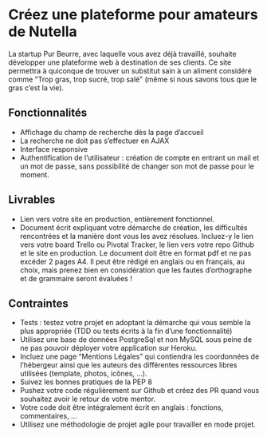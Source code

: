# Créez une plateforme pour amateurs de Nutella

La startup Pur Beurre, avec laquelle vous avez déjà travaillé, souhaite développer une plateforme web à destination de ses clients. Ce site permettra à quiconque de trouver un substitut sain à un aliment considéré comme "Trop gras, trop sucré, trop salé" (même si nous savons tous que le gras c’est la vie).

## Fonctionnalités

* Affichage du champ de recherche dès la page d’accueil
* La recherche ne doit pas s’effectuer en AJAX
* Interface responsive
* Authentification de l’utilisateur : création de compte en entrant un mail et un mot de passe, sans possibilité de changer son mot de passe pour le moment.

## Livrables

* Lien vers votre site en production, entièrement fonctionnel.
* Document écrit expliquant votre démarche de création, les difficultés rencontrées et la manière dont vous les avez résolues. Incluez-y le lien vers votre board Trello ou Pivotal Tracker, le lien vers votre repo Github et le site en production.  Le document doit être en format pdf et ne pas excéder 2 pages A4. Il peut être rédigé en anglais ou en français, au choix, mais prenez bien en considération que les fautes d’orthographe et de grammaire seront évaluées !

## Contraintes

* Tests : testez votre projet en adoptant la démarche qui vous semble la plus appropriée (TDD ou tests écrits à la fin d’une fonctionnalité)
* Utilisez une base de données PostgreSql et non MySQL sous peine de ne pas pouvoir déployer votre application sur Heroku.
* Incluez une page “Mentions Légales” qui contiendra les coordonnées de l’hébergeur ainsi que les auteurs des différentes ressources libres utilisées (template, photos, icônes, …).
* Suivez les bonnes pratiques de la PEP 8
* Pushez votre code régulièrement sur Github et créez des PR quand vous souhaitez avoir le retour de votre mentor.
* Votre code doit être intégralement écrit en anglais : fonctions, commentaires, …
* Utilisez une méthodologie de projet agile pour travailler en mode projet.
